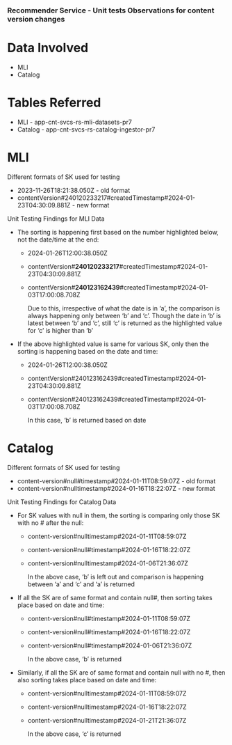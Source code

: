 ### Recommender Service - Unit tests Observations for content version changes

# Data Involved
- MLI
- Catalog

# Tables Referred
- MLI - app-cnt-svcs-rs-mli-datasets-pr7
- Catalog - app-cnt-svcs-rs-catalog-ingestor-pr7

# MLI

Different formats of SK used for testing
- 2023-11-26T18:21:38.050Z - old format
- contentVersion#240120233217#createdTimestamp#2024-01-23T04:30:09.881Z - new format

Unit Testing Findings for MLI Data
- The sorting is happening first based on the number highlighted below, not the date/time at the end:
  - 2024-01-26T12:00:38.050Z
  - contentVersion#**240120233217**#createdTimestamp#2024-01-23T04:30:09.881Z
  - contentVersion#**240123162439**#createdTimestamp#2024-01-03T17:00:08.708Z


    Due to this, irrespective of what the date is in ‘a’, the comparison is always happening only between ‘b’ and ‘c’.
    Though the date in ‘b’ is latest between ‘b’ and ‘c’, still ‘c’ is returned as the highlighted value for ‘c’ is higher than ‘b’

- If the above highlighted value is same for various SK, only then the sorting is happening based on the date and time:
  - 2024-01-26T12:00:38.050Z
  - contentVersion#240123162439#createdTimestamp#2024-01-23T04:30:09.881Z
  - contentVersion#240123162439#createdTimestamp#2024-01-03T17:00:08.708Z


    In this case, ‘b’ is returned based on date




# Catalog

Different formats of SK used for testing
- content-version#null#timestamp#2024-01-11T08:59:07Z - old format
- content-version#nulltimestamp#2024-01-16T18:22:07Z - new format

Unit Testing Findings for Catalog Data
- For SK values with null in them, the sorting is comparing only those SK with no # after the null:
  - content-version#nulltimestamp#2024-01-11T08:59:07Z
  - content-version#null#timestamp#2024-01-16T18:22:07Z
  - content-version#nulltimestamp#2024-01-06T21:36:07Z


    In the above case, ‘b’ is left out and comparison is happening between ‘a’ and ‘c’ and ‘a’ is returned

- If all the SK are of same format and contain null#, then sorting takes place based on date and time:
  - content-version#null#timestamp#2024-01-11T08:59:07Z
  - content-version#null#timestamp#2024-01-16T18:22:07Z
  - content-version#null#timestamp#2024-01-06T21:36:07Z


    In the above case, ‘b’ is returned

- Similarly, if all the SK are of same format and contain null with no #, then also sorting takes place based on date and time:
  - content-version#nulltimestamp#2024-01-11T08:59:07Z
  - content-version#nulltimestamp#2024-01-16T18:22:07Z
  - content-version#nulltimestamp#2024-01-21T21:36:07Z


    In the above case, ‘c’ is returned
